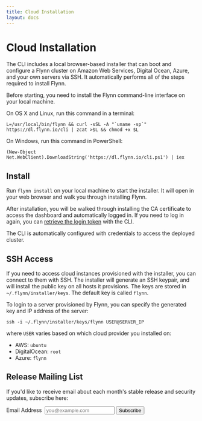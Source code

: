 ```yaml
---
title: Cloud Installation
layout: docs
---
```


# Cloud Installation

The CLI includes a local browser-based installer that can boot and configure
a Flynn cluster on Amazon Web Services, Digital Ocean, Azure, and your own
servers via SSH. It automatically performs all of the steps required to install
Flynn.

Before starting, you need to install the Flynn command-line interface on your
local machine.

On OS X and Linux, run this command in a terminal:

```text
L=/usr/local/bin/flynn && curl -sSL -A "`uname -sp`" https://dl.flynn.io/cli | zcat >$L && chmod +x $L
```

On Windows, run this command in PowerShell:

```text
(New-Object Net.WebClient).DownloadString('https://dl.flynn.io/cli.ps1') | iex
```

## Install

Run `flynn install` on your local machine to start the installer. It will open
in your web browser and walk you through installing Flynn.

After installation, you will be walked through installing the CA certificate to
access the dashboard and automatically logged in. If you need to log in again,
you can [retrieve the login token](/docs/dashboard#login-token) with the CLI.

The CLI is automatically configured with credentials to access the deployed
cluster.

## SSH Access

If you need to access cloud instances provisioned with the installer, you can
connect to them with SSH. The installer will generate an SSH keypair, and will
install the public key on all hosts it provisions. The keys are stored in
`~/.flynn/installer/keys`. The default key is called `flynn`.

To login to a server provisioned by Flynn, you can specify the generated key and
IP address of the server:

```text
ssh -i ~/.flynn/installer/keys/flynn USER@SERVER_IP
```

where `USER` varies based on which cloud provider you installed on:

* AWS: `ubuntu`
* DigitalOcean: `root`
* Azure: `flynn`

## Release Mailing List

If you'd like to receive email about each month's stable release and security
updates, subscribe here:

<form action="https://flynn.us7.list-manage.com/subscribe/post?u=9600741fc187618e1baa39a58&id=8aadb709f3" method="post" target="_blank" novalidate class="mailing-list-form">
  <label>Email Address&nbsp;
    <input type="email" name="EMAIL" placeholder="you@example.com">
  </label>
  <button type="submit" name="subscribe">Subscribe</button>
</form>
